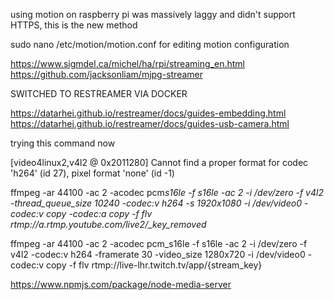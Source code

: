 using motion on raspberry pi was massively laggy and didn't support HTTPS, this is the new method

sudo nano /etc/motion/motion.conf for editing motion configuration

https://www.sigmdel.ca/michel/ha/rpi/streaming_en.html
https://github.com/jacksonliam/mjpg-streamer

SWITCHED TO RESTREAMER VIA DOCKER

https://datarhei.github.io/restreamer/docs/guides-embedding.html
https://datarhei.github.io/restreamer/docs/guides-usb-camera.html

trying this command now

[video4linux2,v4l2 @ 0x2011280] Cannot find a proper format for codec 'h264' (id 27), pixel format 'none' (id -1)

ffmpeg -ar 44100 -ac 2 -acodec pcm*s16le -f s16le -ac 2 -i /dev/zero -f v4l2 -thread_queue_size 10240 -codec:v h264 -s 1920x1080 -i /dev/video0 -codec:v copy -codec:a copy -f flv rtmp://a.rtmp.youtube.com/live2/\_key_removed*

ffmpeg -ar 44100 -ac 2 -acodec pcm_s16le -f s16le -ac 2 -i /dev/zero -f v4l2 -codec:v h264 -framerate 30 -video_size 1280x720 -i /dev/video0 -codec:v copy -f flv rtmp://live-lhr.twitch.tv/app/{stream_key}

https://www.npmjs.com/package/node-media-server
